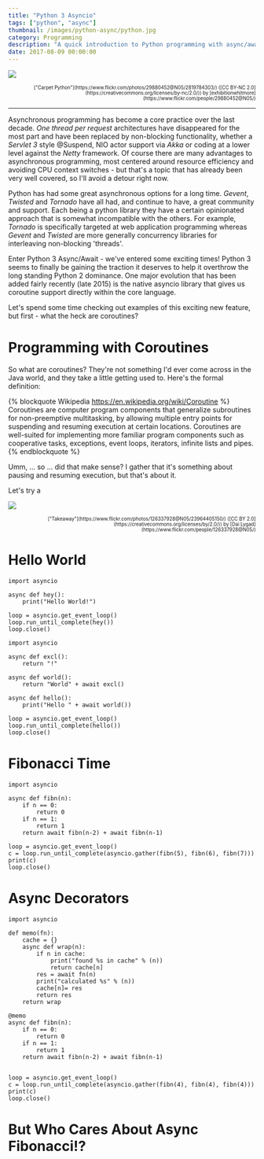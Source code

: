 ```yaml
---
title: "Python 3 Asyncio"
tags: ["python", "async"] 
thumbnail: /images/python-async/python.jpg
category: Programming
description: "A quick introduction to Python programming with async/await"
date: 2017-08-09 00:00:00
---
```


![](/images/python-async/python.jpg)
<div style="text-align: right"><sub><sup>["Carpet Python"](https://www.flickr.com/photos/29880452@N05/2819784303/) ([CC BY-NC 2.0](https://creativecommons.org/licenses/by-nc/2.0/)) by [exhibitionwhitmore](https://www.flickr.com/people/29880452@N05/)</sup></sub></div>

---

Asynchronous programming has become a core practice over the last decade. *One thread per request* architectures have disappeared for the most part and have been replaced by non-blocking functionality, whether a *Servlet 3* style @Suspend, NIO actor support via *Akka* or coding at a lower level against the *Netty* framework. Of course there are many advantages to asynchronous programming, most centered around resource efficiency and avoiding CPU context switches - but that's a topic that has already been very well covered, so I'll avoid a detour right now.

Python has had some great asynchronous options for a long time. *Gevent*, *Twisted* and *Tornado* have all had, and continue to have, a great community and support. Each being a python library they have a certain opinionated approach that is somewhat incompatible with the others. For example, *Tornado* is specifically targeted at web application programming whereas *Gevent* and *Twisted* are more generally concurrency libraries for interleaving non-blocking 'threads'.

Enter Python 3 Async/Await - we've entered some exciting times! Python 3 seems to finally be gaining the traction it deserves to help it overthrow the long standing Python 2 dominance. One major evolution that has been added fairly recently (late 2015) is the native asyncio library that gives us coroutine support directly within the core language.

Let's spend some time checking out examples of this exciting new feature, but first - what the heck are coroutines?

# Programming with Coroutines

So what are coroutines? They're not something I'd ever come across in the Java world, and they take a little getting used to. Here's the formal definition:

{% blockquote Wikipedia https://en.wikipedia.org/wiki/Coroutine %}
Coroutines are computer program components that generalize subroutines for non-preemptive multitasking, by allowing multiple entry points for suspending and resuming execution at certain locations. Coroutines are well-suited for implementing more familiar program components such as cooperative tasks, exceptions, event loops, iterators, infinite lists and pipes.
{% endblockquote %}

Umm, ... so ... did that make sense? I gather that it's something about pausing and resuming execution, but that's about it.

Let's try a 

![](/images/python-async/takeaway.jpg)
<div style="text-align: right"><sub><sup>["Takeaway"](https://www.flickr.com/photos/126337928@N05/23964405150/) ([CC BY 2.0](https://creativecommons.org/licenses/by/2.0/)) by [Dai Lygad](https://www.flickr.com/people/126337928@N05/)</sup></sub></div>


# Hello World

```
import asyncio

async def hey():
    print("Hello World!")

loop = asyncio.get_event_loop()
loop.run_until_complete(hey())
loop.close()

```

```
import asyncio

async def excl():
    return "!"

async def world():
    return "World" + await excl()

async def hello():
    print("Hello " + await world())

loop = asyncio.get_event_loop()
loop.run_until_complete(hello())
loop.close()
```


# Fibonacci Time

```
import asyncio

async def fibn(n):
    if n == 0:
        return 0
    if n == 1:
        return 1
    return await fibn(n-2) + await fibn(n-1)

loop = asyncio.get_event_loop()
c = loop.run_until_complete(asyncio.gather(fibn(5), fibn(6), fibn(7)))
print(c)
loop.close()
```

# Async Decorators


```
import asyncio

def memo(fn):
    cache = {}
    async def wrap(n):
        if n in cache:
            print("found %s in cache" % (n))
            return cache[n]
        res = await fn(n)
        print("calculated %s" % (n))
        cache[n]= res
        return res
    return wrap

@memo
async def fibn(n):
    if n == 0:
        return 0
    if n == 1:
        return 1
    return await fibn(n-2) + await fibn(n-1)


loop = asyncio.get_event_loop()
c = loop.run_until_complete(asyncio.gather(fibn(4), fibn(4), fibn(4)))
print(c)
loop.close()
```

# But Who Cares About Async Fibonacci!? 
